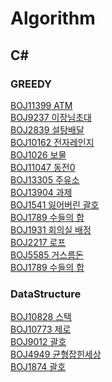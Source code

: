 # Algorithm

## C#
### GREEDY
[BOJ11399 ATM](https://github.com/vipstard/Algorithm/blob/main/BOJ_C%23/GREEDY/BOJ/BOJ/Boj11399.cs) <br>
[BOJ9237 이장님초대](https://github.com/vipstard/Algorithm/blob/main/BOJ_C%23/GREEDY/BOJ/BOJ/Boj9237.cs) <br>
[BOJ2839 설탕배달](https://github.com/vipstard/Algorithm/blob/main/BOJ_C%23/GREEDY/BOJ/BOJ/Boj2839_2.cs)<br>
[BOJ10162 전자레인지](https://github.com/vipstard/Algorithm/blob/main/BOJ_C%23/GREEDY/BOJ/BOJ/Boj10162.cs)<br>
[BOJ1026 보물](https://github.com/vipstard/Algorithm/blob/main/BOJ_C%23/GREEDY/BOJ/BOJ/Boj1026_1.cs)<br>
[BOJ11047 동전0](https://github.com/vipstard/Algorithm/blob/main/BOJ_C%23/GREEDY/BOJ/BOJ/Boj11047.cs)<br>
[BOJ13305 주유소](https://github.com/vipstard/Algorithm/blob/main/BOJ_C%23/GREEDY/BOJ/BOJ/Boj13305.cs)<br>
[BOJ13904 과제](https://github.com/vipstard/Algorithm/blob/main/BOJ_C%23/GREEDY/BOJ/BOJ/Boj13904_1.cs)<br>
[BOJ1541 잃어버린 괄호](https://github.com/vipstard/Algorithm/blob/main/BOJ_C%23/GREEDY/BOJ/BOJ/Boj1541.cs)<br>
[BOJ1789 수들의 합](https://github.com/vipstard/Algorithm/blob/main/BOJ_C%23/GREEDY/BOJ/BOJ/Boj1541.cs)<br>
[BOJ1931 회의실 배정](https://github.com/vipstard/Algorithm/blob/main/BOJ_C%23/GREEDY/BOJ/BOJ/Boj1931.cs)<br>
[BOJ2217 로프](https://github.com/vipstard/Algorithm/blob/main/BOJ_C%23/GREEDY/BOJ/BOJ/Boj2217.cs)<br>
[BOJ5585 거스름돈](https://github.com/vipstard/Algorithm/blob/main/BOJ_C%23/GREEDY/BOJ/BOJ/Boj5585.cs)<br>
[BOJ1789 수들의 합](https://github.com/vipstard/Algorithm/blob/main/BOJ_C%23/GREEDY/BOJ/BOJ/Boj1789.cs)<br>

### DataStructure
[BOJ10828 스택](https://github.com/vipstard/Algorithm/blob/main/BOJ_C%23/DataStructure/StackProblem/StackProblem/Boj10828_1.cs)<br>
[BOJ10773 제로](https://github.com/vipstard/Algorithm/blob/main/BOJ_C%23/DataStructure/StackProblem/StackProblem/Boj10773.cs)<br>
[BOJ9012 괄호](https://github.com/vipstard/Algorithm/blob/main/BOJ_C%23/DataStructure/StackProblem/StackProblem/Boj9012_2.cs)<br>
[BOJ4949 균형잡힌세상](https://github.com/vipstard/Algorithm/blob/main/BOJ_C%23/DataStructure/StackProblem/StackProblem/Boj4949.cs)<br>
[BOJ1874 괄호](https://github.com/vipstard/Algorithm/blob/main/BOJ_C%23/DataStructure/StackProblem/StackProblem/Boj1874.cs)<br>


